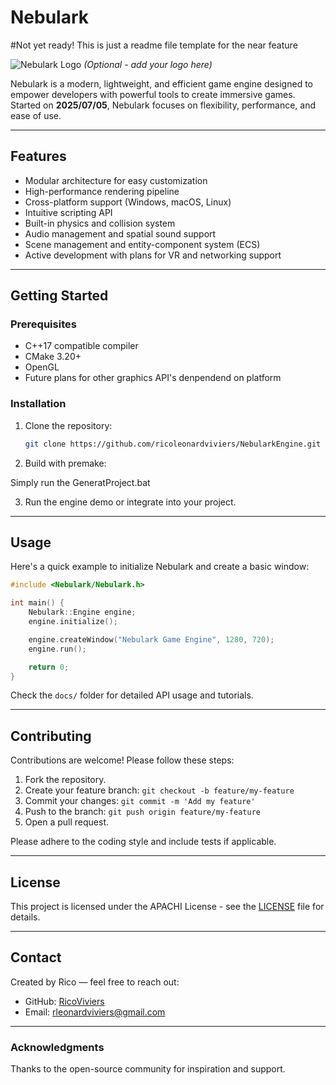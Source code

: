 # Nebulark
#Not yet ready! This is just a readme file template for the near feature

![Nebulark Logo](path/to/logo.png) *(Optional - add your logo here)*

Nebulark is a modern, lightweight, and efficient game engine designed to empower developers with powerful tools to create immersive games. Started on **2025/07/05**, Nebulark focuses on flexibility, performance, and ease of use.

---

## Features

* Modular architecture for easy customization
* High-performance rendering pipeline
* Cross-platform support (Windows, macOS, Linux)
* Intuitive scripting API
* Built-in physics and collision system
* Audio management and spatial sound support
* Scene management and entity-component system (ECS)
* Active development with plans for VR and networking support

---

## Getting Started

### Prerequisites

* C++17 compatible compiler
* CMake 3.20+
* OpenGL
* Future plans for other graphics API's denpendend on platform

### Installation

1. Clone the repository:

   ```bash
   git clone https://github.com/ricoleonardviviers/NebularkEngine.git
   ```

2. Build with premake:

  Simply run the GeneratProject.bat

3. Run the engine demo or integrate into your project.

---

## Usage

Here's a quick example to initialize Nebulark and create a basic window:

```cpp
#include <Nebulark/Nebulark.h>

int main() {
    Nebulark::Engine engine;
    engine.initialize();

    engine.createWindow("Nebulark Game Engine", 1280, 720);
    engine.run();

    return 0;
}
```

Check the `docs/` folder for detailed API usage and tutorials.

---

## Contributing

Contributions are welcome! Please follow these steps:

1. Fork the repository.
2. Create your feature branch: `git checkout -b feature/my-feature`
3. Commit your changes: `git commit -m 'Add my feature'`
4. Push to the branch: `git push origin feature/my-feature`
5. Open a pull request.

Please adhere to the coding style and include tests if applicable.

---

## License

This project is licensed under the APACHI License - see the [LICENSE](LICENSE) file for details.

---

## Contact

Created by Rico — feel free to reach out:

* GitHub: [RicoViviers]((https://github.com/ricoleonardviviers))
* Email: [rleonardviviers@gmail.com](mailto:rleonardviviers@example.com)

---

### Acknowledgments

Thanks to the open-source community for inspiration and support.

